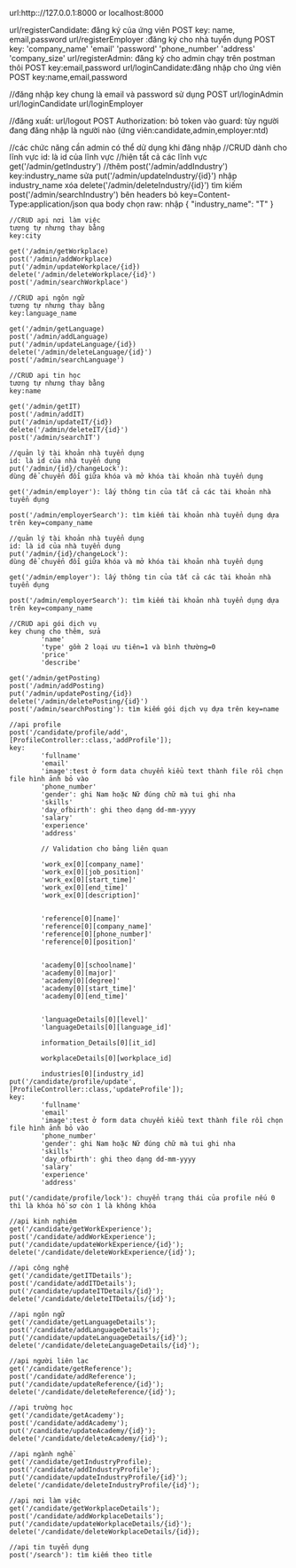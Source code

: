 url:http:://127.0.0.1:8000 or localhost:8000

url/registerCandidate: đăng ký của ứng viên
POST
key: name, email,password
url/registerEmployer :đăng ký cho nhà tuyển dụng
POST
key:
    'company_name'
            'email' 
            'password' 
            'phone_number'
            'address' 
            'company_size'
url/registerAdmin: đăng ký cho admin chạy trên postman thôi
POST
key:email,password
url/loginCandidate:đăng nhập cho ứng viên
POST
key:name,email,password

//đăng nhập key chung là email và password sử dụng POST
url/loginAdmin
url/loginCandidate
url/loginEmployer

//đăng xuất:
url/logout POST
Authorization: bỏ token vào
guard: tùy người đang đăng nhập là người nào (ứng viên:candidate,admin,employer:ntd)

//các chức năng cần admin có thể dử dụng khi đăng nhập
//CRUD dành cho lĩnh vực
id: là id của lĩnh vực
//hiện tất cả các lĩnh vực 
get('/admin/getIndustry')
//thêm
post('/admin/addIndustry')
key:industry_name
sửa
    put('/admin/updateIndustry/{id}')
    nhập industry_name
    xóa
    delete('/admin/deleteIndustry/{id}')
   tìm kiếm
    post('/admin/searchIndustry')
    bên headers bỏ key=Content-Type:application/json
    qua body chọn raw: nhập
    {
        "industry_name": "T"
    }

    //CRUD api nơi làm việc
    tương tự nhưng thay bằng 
    key:city
    
    get('/admin/getWorkplace)
    post('/admin/addWorkplace)
    put('/admin/updateWorkplace/{id})
    delete('/admin/deleteWorkplace/{id}')
    post('/admin/searchWorkplace')

    //CRUD api ngôn ngữ
    tương tự nhưng thay bằng 
    key:language_name
    
    get('/admin/getLanguage)
    post('/admin/addLanguage)
    put('/admin/updateLanguage/{id})
    delete('/admin/deleteLanguage/{id}')
    post('/admin/searchLanguage')

    //CRUD api tin học
    tương tự nhưng thay bằng 
    key:name
    
    get('/admin/getIT)
    post('/admin/addIT)
    put('/admin/updateIT/{id})
    delete('/admin/deleteIT/{id}')
    post('/admin/searchIT')

    //quản lý tài khoản nhà tuyển dụng
    id: là id của nhà tuyển dụng
    put('/admin/{id}/changeLock'): 
    dùng để chuyển đổi giữa khóa và mở khóa tài khoản nhà tuyển dụng

    get('/admin/employer'): lấy thông tin của tất cả các tài khoản nhà tuyển dụng 

    post('/admin/employerSearch'): tìm kiếm tài khoản nhà tuyển dụng dựa trên key=company_name

    //quản lý tài khoản nhà tuyển dụng
    id: là id của nhà tuyển dụng
    put('/admin/{id}/changeLock'): 
    dùng để chuyển đổi giữa khóa và mở khóa tài khoản nhà tuyển dụng

    get('/admin/employer'): lấy thông tin của tất cả các tài khoản nhà tuyển dụng 

    post('/admin/employerSearch'): tìm kiếm tài khoản nhà tuyển dụng dựa trên key=company_name

    //CRUD api gói dịch vụ
    key chung cho thêm, sửa
            'name'
            'type' gồm 2 loại ưu tiên=1 và bình thường=0
            'price'
            'describe'
    
    get('/admin/getPosting)
    post('/admin/addPosting)
    put('/admin/updatePosting/{id})
    delete('/admin/deletePosting/{id}')
    post('/admin/searchPosting'): tìm kiếm gói dịch vụ dựa trên key=name

    //api profile
    post('/candidate/profile/add',[ProfileController::class,'addProfile']);
    key:
            'fullname'
            'email'
            'image':test ở form data chuyển kiểu text thành file rồi chọn file hình ảnh bỏ vào
            'phone_number'
            'gender': ghi Nam hoặc Nữ đúng chữ mà tui ghi nha 
            'skills'
            'day_ofbirth': ghi theo dạng dd-mm-yyyy
            'salary'
            'experience'
            'address'

            // Validation cho bảng liên quan
            
            'work_ex[0][company_name]'
            'work_ex[0][job_position]'
            'work_ex[0][start_time]' 
            'work_ex[0][end_time]' 
            'work_ex[0][description]'

           
            'reference[0][name]'
            'reference[0][company_name]'
            'reference[0][phone_number]'
            'reference[0][position]'

            
            'academy[0][schoolname]'
            'academy[0][major]'
            'academy[0][degree]'
            'academy[0][start_time]'
            'academy[0][end_time]'

            
            'languageDetails[0][level]'
			'languageDetails[0][language_id]'
			
			information_Details[0][it_id]
			
			workplaceDetails[0][workplace_id]
			
			industries[0][industry_id]
    put('/candidate/profile/update',[ProfileController::class,'updateProfile']);
	key:
			'fullname'
            'email'
            'image':test ở form data chuyển kiểu text thành file rồi chọn file hình ảnh bỏ vào
            'phone_number'
            'gender': ghi Nam hoặc Nữ đúng chữ mà tui ghi nha 
            'skills'
            'day_ofbirth': ghi theo dạng dd-mm-yyyy
            'salary'
            'experience'
            'address'

    put('/candidate/profile/lock'): chuyển trạng thái của profile nếu 0 thì là khóa hồ sơ còn 1 là không khóa

    //api kinh nghiệm
    get('/candidate/getWorkExperience');
    post('/candidate/addWorkExperience');
    put('/candidate/updateWorkExperience/{id}');
    delete('/candidate/deleteWorkExperience/{id}');

    //api công nghệ
    get('/candidate/getITDetails');
    post('/candidate/addITDetails');
    put('/candidate/updateITDetails/{id}');
    delete('/candidate/deleteITDetails/{id}');

    //api ngôn ngữ
    get('/candidate/getLanguageDetails');
    post('/candidate/addLanguageDetails');
    put('/candidate/updateLanguageDetails/{id}');
    delete('/candidate/deleteLanguageDetails/{id}');

    //api người liên lạc
    get('/candidate/getReference');
    post('/candidate/addReference');
    put('/candidate/updateReference/{id}');
    delete('/candidate/deleteReference/{id}');

    //api trường học
    get('/candidate/getAcademy');
    post('/candidate/addAcademy');
    put('/candidate/updateAcademy/{id}');
    delete('/candidate/deleteAcademy/{id}');

    //api ngành nghề
    get('/candidate/getIndustryProfile);
    post('/candidate/addIndustryProfile');
    put('/candidate/updateIndustryProfile/{id}');
    delete('/candidate/deleteIndustryProfile/{id}');

    //api nơi làm việc
    get('/candidate/getWorkplaceDetails');
    post('/candidate/addWorkplaceDetails');
    put('/candidate/updateWorkplaceDetails/{id}');
    delete('/candidate/deleteWorkplaceDetails/{id});

    //api tin tuyển dụng
    post('/search'): tìm kiếm theo title




